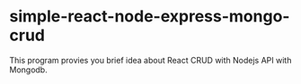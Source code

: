 # simple-react-node-express-mongo-crud
This program provies you brief idea about React CRUD with Nodejs API with Mongodb.
